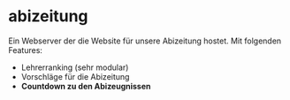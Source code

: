 # abizeitung
Ein Webserver der die Website für unsere Abizeitung hostet.
Mit folgenden Features: 
- Lehrerranking (sehr modular)
- Vorschläge für die Abizeitung
- **Countdown zu den Abizeugnissen**

